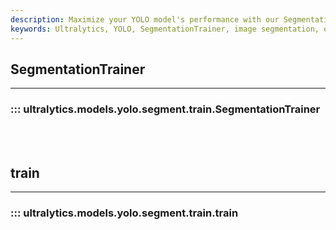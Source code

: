```yaml
---
description: Maximize your YOLO model's performance with our SegmentationTrainer. Explore comprehensive guides and tutorials on ultralytics.com.
keywords: Ultralytics, YOLO, SegmentationTrainer, image segmentation, object detection, model training, YOLO model
---
```


## SegmentationTrainer
---
### ::: ultralytics.models.yolo.segment.train.SegmentationTrainer
<br><br>

## train
---
### ::: ultralytics.models.yolo.segment.train.train
<br><br>